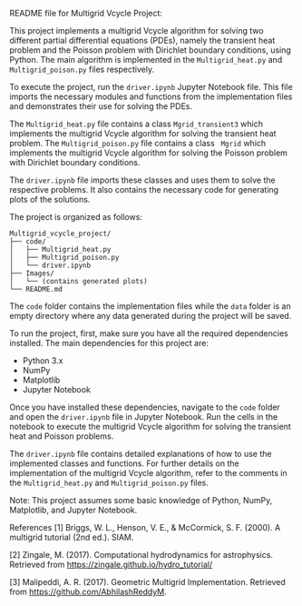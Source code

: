 README file for Multigrid Vcycle Project:

This project implements a multigrid Vcycle algorithm for solving two different partial differential equations (PDEs), namely the transient heat problem and the Poisson problem with Dirichlet boundary conditions, using Python. The main algorithm is implemented in the `Multigrid_heat.py` and `Multigrid_poison.py` files respectively.

To execute the project, run the `driver.ipynb` Jupyter Notebook file. This file imports the necessary modules and functions from the implementation files and demonstrates their use for solving the PDEs.

The `Multigrid_heat.py` file contains a class `Mgrid_transient3` which implements the multigrid Vcycle algorithm for solving the transient heat problem. The `Multigrid_poison.py` file contains a class ` Mgrid` which implements the multigrid Vcycle algorithm for solving the Poisson problem with Dirichlet boundary conditions.

The `driver.ipynb` file imports these classes and uses them to solve the respective problems. It also contains the necessary code for generating plots of the solutions.

The project is organized as follows:

```
Multigrid_vcycle_project/
├── code/
│   ├── Multigrid_heat.py
│   ├── Multigrid_poison.py
│   └── driver.ipynb
├── Images/
│   └── (contains generated plots)
└── README.md
```

The `code` folder contains the implementation files while the `data` folder is an empty directory where any data generated during the project will be saved.

To run the project, first, make sure you have all the required dependencies installed. The main dependencies for this project are:

- Python 3.x
- NumPy
- Matplotlib
- Jupyter Notebook

Once you have installed these dependencies, navigate to the `code` folder and open the `driver.ipynb` file in Jupyter Notebook. Run the cells in the notebook to execute the multigrid Vcycle algorithm for solving the transient heat and Poisson problems.

The `driver.ipynb` file contains detailed explanations of how to use the implemented classes and functions. For further details on the implementation of the multigrid Vcycle algorithm, refer to the comments in the `Multigrid_heat.py` and `Multigrid_poison.py` files.

Note: This project assumes some basic knowledge of Python, NumPy, Matplotlib, and Jupyter Notebook.

References
[1] Briggs, W. L., Henson, V. E., & McCormick, S. F. (2000). A multigrid tutorial (2nd ed.). SIAM.

[2] Zingale, M. (2017). Computational hydrodynamics for astrophysics. Retrieved from https://zingale.github.io/hydro_tutorial/

[3] Malipeddi, A. R. (2017). Geometric Multigrid Implementation. Retrieved from https://github.com/AbhilashReddyM.
